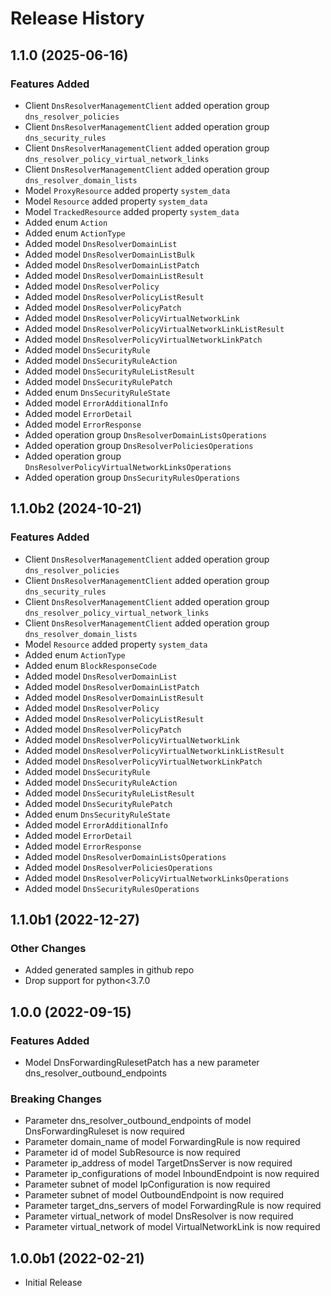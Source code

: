 # Release History

## 1.1.0 (2025-06-16)

### Features Added

  - Client `DnsResolverManagementClient` added operation group `dns_resolver_policies`
  - Client `DnsResolverManagementClient` added operation group `dns_security_rules`
  - Client `DnsResolverManagementClient` added operation group `dns_resolver_policy_virtual_network_links`
  - Client `DnsResolverManagementClient` added operation group `dns_resolver_domain_lists`
  - Model `ProxyResource` added property `system_data`
  - Model `Resource` added property `system_data`
  - Model `TrackedResource` added property `system_data`
  - Added enum `Action`
  - Added enum `ActionType`
  - Added model `DnsResolverDomainList`
  - Added model `DnsResolverDomainListBulk`
  - Added model `DnsResolverDomainListPatch`
  - Added model `DnsResolverDomainListResult`
  - Added model `DnsResolverPolicy`
  - Added model `DnsResolverPolicyListResult`
  - Added model `DnsResolverPolicyPatch`
  - Added model `DnsResolverPolicyVirtualNetworkLink`
  - Added model `DnsResolverPolicyVirtualNetworkLinkListResult`
  - Added model `DnsResolverPolicyVirtualNetworkLinkPatch`
  - Added model `DnsSecurityRule`
  - Added model `DnsSecurityRuleAction`
  - Added model `DnsSecurityRuleListResult`
  - Added model `DnsSecurityRulePatch`
  - Added enum `DnsSecurityRuleState`
  - Added model `ErrorAdditionalInfo`
  - Added model `ErrorDetail`
  - Added model `ErrorResponse`
  - Added operation group `DnsResolverDomainListsOperations`
  - Added operation group `DnsResolverPoliciesOperations`
  - Added operation group `DnsResolverPolicyVirtualNetworkLinksOperations`
  - Added operation group `DnsSecurityRulesOperations`

## 1.1.0b2 (2024-10-21)

### Features Added

  - Client `DnsResolverManagementClient` added operation group `dns_resolver_policies`
  - Client `DnsResolverManagementClient` added operation group `dns_security_rules`
  - Client `DnsResolverManagementClient` added operation group `dns_resolver_policy_virtual_network_links`
  - Client `DnsResolverManagementClient` added operation group `dns_resolver_domain_lists`
  - Model `Resource` added property `system_data`
  - Added enum `ActionType`
  - Added enum `BlockResponseCode`
  - Added model `DnsResolverDomainList`
  - Added model `DnsResolverDomainListPatch`
  - Added model `DnsResolverDomainListResult`
  - Added model `DnsResolverPolicy`
  - Added model `DnsResolverPolicyListResult`
  - Added model `DnsResolverPolicyPatch`
  - Added model `DnsResolverPolicyVirtualNetworkLink`
  - Added model `DnsResolverPolicyVirtualNetworkLinkListResult`
  - Added model `DnsResolverPolicyVirtualNetworkLinkPatch`
  - Added model `DnsSecurityRule`
  - Added model `DnsSecurityRuleAction`
  - Added model `DnsSecurityRuleListResult`
  - Added model `DnsSecurityRulePatch`
  - Added enum `DnsSecurityRuleState`
  - Added model `ErrorAdditionalInfo`
  - Added model `ErrorDetail`
  - Added model `ErrorResponse`
  - Added model `DnsResolverDomainListsOperations`
  - Added model `DnsResolverPoliciesOperations`
  - Added model `DnsResolverPolicyVirtualNetworkLinksOperations`
  - Added model `DnsSecurityRulesOperations`

## 1.1.0b1 (2022-12-27)

### Other Changes

  - Added generated samples in github repo
  - Drop support for python<3.7.0

## 1.0.0 (2022-09-15)

### Features Added

  - Model DnsForwardingRulesetPatch has a new parameter dns_resolver_outbound_endpoints

### Breaking Changes

  - Parameter dns_resolver_outbound_endpoints of model DnsForwardingRuleset is now required
  - Parameter domain_name of model ForwardingRule is now required
  - Parameter id of model SubResource is now required
  - Parameter ip_address of model TargetDnsServer is now required
  - Parameter ip_configurations of model InboundEndpoint is now required
  - Parameter subnet of model IpConfiguration is now required
  - Parameter subnet of model OutboundEndpoint is now required
  - Parameter target_dns_servers of model ForwardingRule is now required
  - Parameter virtual_network of model DnsResolver is now required
  - Parameter virtual_network of model VirtualNetworkLink is now required

## 1.0.0b1 (2022-02-21)

* Initial Release
